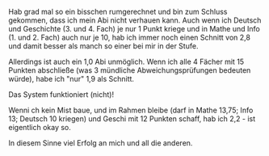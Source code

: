 <html><body><p>Hab grad mal so ein bisschen rumgerechnet und bin zum Schluss gekommen, dass ich mein Abi nicht verhauen kann. Auch wenn ich Deutsch und Geschichte (3. und 4. Fach) je nur 1 Punkt kriege und in Mathe und Info (1. und 2. Fach) auch nur je 10, hab ich immer noch einen Schnitt von 2,8 und damit besser als manch so einer bei mir in der Stufe.</p><p>Allerdings ist auch ein 1,0 Abi unmöglich. Wenn ich alle 4 Fächer mit 15 Punkten abschließe (was 3 mündliche Abweichungsprüfungen bedeuten würde), habe ich "nur" 1,9 als Schnitt.</p><p>Das System funktioniert (nicht)!</p><p>Wenni ch kein Mist baue, und im Rahmen bleibe (darf in Mathe 13,75; Info 13; Deutsch 10 kriegen) und Geschi mit 12 Punkten schaff, hab ich 2,2 - ist eigentlich okay so.</p><p>In diesem Sinne viel Erfolg an mich und all die anderen.</p></body></html>